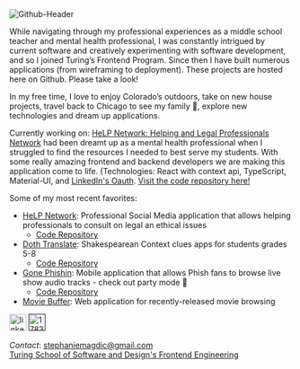 <img src="https://i.ibb.co/d6fqvTt/Github-Header.png" alt="Github-Header" border="0">

While navigating through my professional experiences as a middle school teacher and mental health professional, I was constantly intrigued by current software and creatively experimenting with software development, and so I joined Turing’s Frontend Program. Since then I have built numerous applications (from wireframing to deployment). These projects are hosted here on Github. Please take a look! 

In my free time, I love to enjoy Colorado’s outdoors, take on new house projects, travel back to Chicago to see my family 💚, explore new technologies and dream up applications.

Currently working on: [HeLP Network: Helping and Legal Professionals Network](https://mental-health-fe.herokuapp.com/#/) had been dreamt up as a mental health professional when I struggled to find the resources I needed to best serve my students. With some really amazing frontend and backend developers we are making this application come to life. (Technologies: React with context api, TypeScript, Material-UI, and [LinkedIn's Oauth](https://docs.microsoft.com/en-us/linkedin/shared/authentication/authentication). [Visit the code repository here!](https://github.com/mental-health-org/mental-health-fe)

Some of my most recent favorites:
- [HeLP Network](https://mental-health-fe.herokuapp.com/#/): Professional Social Media application that allows helping professionals to consult on legal an ethical issues
  - [Code Repository](https://github.com/mental-health-org/mental-health-fe) 
- [Doth Translate](https://stephaniemagdic.github.io/doth_translate/): Shakespearean Context clues apps for students grades 5-8
  - [Code Repository](https://github.com/stephaniemagdic/doth_translate)  
- [Gone Phishin](https://stephaniemagdic.github.io/gone_phishin/): Mobile application that allows Phish fans to browse live show audio tracks - check out party mode 🌈
  - [Code Repository](https://github.com/stephaniemagdic/gone_phishin)   
- [Movie Buffer](https://stephaniemagdic.github.io/rancid-tomatillos/): Web application for recently-released movie browsing

[<img src="https://i.ibb.co/Cb8HPGC/linkedin.png" alt="linkedin" border="0" width="30" height="30"/>](https://www.linkedin.com/in/stephaniemagdic/) 
[<img src="https://i.ibb.co/gDtpDc2/1783368-blog-blogger-blogspot-google-internet-icon.png" alt="1783368-blog-blogger-blogspot-google-internet-icon" border="0" width="30" height="30"/>]()

_Contact_: stephaniemagdic@gmail.com  
[Turing School of Software and Design's Frontend Engineering](https://turing.edu/)


